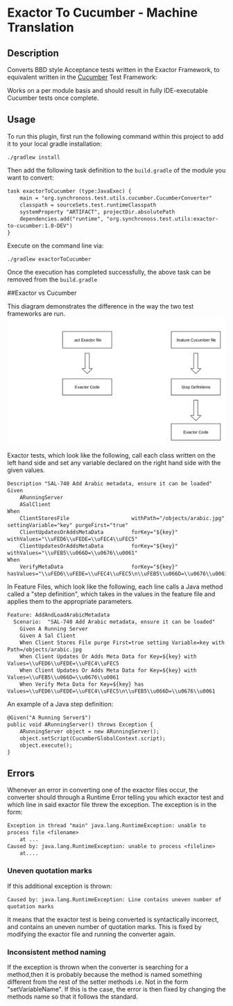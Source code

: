 # Exactor To Cucumber - Machine Translation

## Description
Converts BBD style Acceptance tests written in the Exactor Framework, to equivalent written in the [Cucumber](https://cucumber.io/) Test Framework:

Works on a per module basis and should result in fully IDE-executable Cucumber tests once complete.


## Usage
To run this plugin, first run the following command within this project to add it to your local gradle installation: 

```
./gradlew install
```

Then add the following task definition to the `build.gradle` of the module you want to convert:

```
task exactorToCucumber (type:JavaExec) {
    main = "org.synchronoss.test.utils.cucumber.CucumberConverter"
    classpath = sourceSets.test.runtimeClasspath
    systemProperty "ARTIFACT", projectDir.absolutePath
    dependencies.add("runtime", "org.synchronoss.test.utils:exactor-to-cucumber:1.0-DEV")
}
```

Execute on the command line via:

```
./gradlew exactorToCucumber
```

Once the execution has completed successfully, the above task can be removed from the `build.gradle`

##Exactor vs Cucumber


This diagram demonstrates the difference in the way the two test frameworks are run. 
![Exactor and Cucumber Comparison](ExactorVsCucumber.jpg)

Exactor tests, which look like the following, call each class written on the left hand side and set any variable declared on the right hand side with the given values. 

```
Description "SAL-740 Add Arabic metadata, ensure it can be loaded"
Given
    ARunningServer
    ASalClient
When
    ClientStoresFile                    withPath="/objects/arabic.jpg"   settingVariable="key" purgeFirst="true"
    ClientUpdatesOrAddsMetaData         forKey="${key}" withValues="\\uFED6\\uFEDE=\\uFEC4\\uFEC5"
    ClientUpdatesOrAddsMetaData         forKey="${key}" withValues="\\uFEB5\\u066D=\\u0676\\u0061"
When
    VerifyMetaData                      forKey="${key}" hasValues="\\uFED6\\uFEDE=\\uFEC4\\uFEC5\n\\uFEB5\\u066D=\\u0676\\u0061"
```


In Feature Files, which look like the following, each line calls a Java method called a "step definition", which takes in the values in the feature file and applies them to the appropriate parameters.

```
Feature: AddAndLoadArabicMetadata
  Scenario:  "SAL-740 Add Arabic metadata, ensure it can be loaded"
    Given A Running Server
    Given A Sal Client
    When Client Stores File purge First=true setting Variable=key with Path=/objects/arabic.jpg
    When Client Updates Or Adds Meta Data for Key=${key} with Values=\\uFED6\\uFEDE=\\uFEC4\\uFEC5
    When Client Updates Or Adds Meta Data for Key=${key} with Values=\\uFEB5\\u066D=\\u0676\\u0061
    When Verify Meta Data for Key=${key} has Values=\\uFED6\\uFEDE=\\uFEC4\\uFEC5\n\\uFEB5\\u066D=\\u0676\\u0061
```

An example of a Java step definition: 

```
@Given("A Running Server$")
public void ARunningServer() throws Exception {
    ARunningServer object = new ARunningServer();
    object.setScript(CucumberGlobalContext.script);
    object.execute();
}
```

## Errors

Whenever an error in converting one of the exactor files occur, the converter should through a Runtime Error telling you which exactor test 
and which line in said exactor file threw the exception. The exception is in the form:

```
Exception in thread "main" java.lang.RuntimeException: unable to process file <filename> 
    at ...
Caused by: java.lang.RuntimeException: unable to process <fileline>
    at....
```

### Uneven quotation marks

If this additional exception is thrown:
```
Caused by: java.lang.RuntimeException: Line contains uneven number of quotation marks
```

It means that the exactor test is being converted is syntactically incorrect, and contains
an uneven number of quotation marks. This is fixed by modifying the exactor file and running the
converter again. 

### Inconsistent method naming

If the exception is thrown when the converter is searching for a method,then it is probably because
the method is named something different from the rest of the setter methods i.e. Not in the form
"setVariableName". If this is the case, the error is then fixed by changing the methods name so that
it follows the standard.


